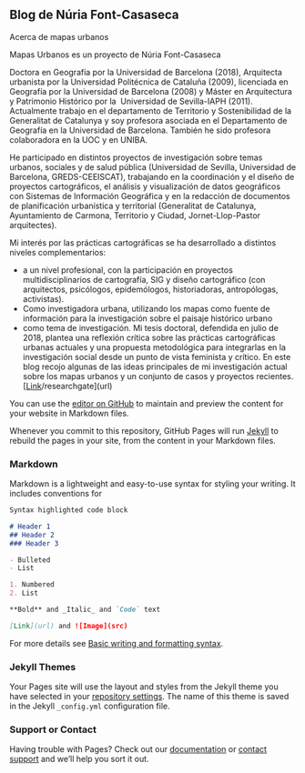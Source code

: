 ## Blog de Núria Font-Casaseca

Acerca de mapas urbanos

Mapas Urbanos es un proyecto de Núria Font-Casaseca

Doctora en Geografía por la Universidad de Barcelona (2018), Arquitecta urbanista por la Universidad Politécnica de Cataluña (2009), licenciada en Geografía por la Universidad de Barcelona (2008) y Máster en Arquitectura y Patrimonio Histórico por la  Universidad de Sevilla-IAPH (2011).
Actualmente trabajo en el departamento de Territorio y Sostenibilidad de la Generalitat de Catalunya y soy profesora asociada en el Departamento de Geografía en la Universidad de Barcelona. También he sido profesora colaboradora en la UOC y en UNIBA.

He participado en distintos proyectos de investigación sobre temas urbanos, sociales y de salud pública (Universidad de Sevilla, Universidad de Barcelona, GREDS-CEEISCAT), trabajando en la coordinación y el diseño de proyectos cartográficos, el análisis y visualización de datos geográficos  con  Sistemas de Información Geográfica y en la redacción de documentos de planificación urbanística y territorial (Generalitat de Catalunya, Ayuntamiento de Carmona, Territorio y Ciudad, Jornet-Llop-Pastor arquitectes).

Mi interés por las prácticas cartográficas se ha desarrollado a distintos niveles complementarios:
- a un nivel profesional, con la participación en proyectos multidisciplinarios de cartografía, SIG y diseño cartográfico (con arquitectos, psicólogos, epidemólogos, historiadoras, antropólogas, activistas).
- Como investigadora urbana, utilizando los mapas como fuente de información para la investigación sobre el paisaje histórico urbano 
- como tema de investigación. Mi tesis doctoral, defendida en julio de 2018, plantea una reflexión crítica sobre las prácticas cartográficas urbanas actuales y una propuesta metodológica para integrarlas en la investigación social desde un punto de vista feminista y crítico. En este blog recojo algunas de las ideas principales de mi investigación actual sobre los mapas urbanos y un conjunto de casos y proyectos recientes.
[[Link](https://www.researchgate.net/profile/Nuria-Font-Casaseca)/researchgate](url)



You can use the [editor on GitHub](https://github.com/mapasurbanos/blog/edit/gh-pages/README.md) to maintain and preview the content for your website in Markdown files.

Whenever you commit to this repository, GitHub Pages will run [Jekyll](https://jekyllrb.com/) to rebuild the pages in your site, from the content in your Markdown files.

### Markdown

Markdown is a lightweight and easy-to-use syntax for styling your writing. It includes conventions for

```markdown
Syntax highlighted code block

# Header 1
## Header 2
### Header 3

- Bulleted
- List

1. Numbered
2. List

**Bold** and _Italic_ and `Code` text

[Link](url) and ![Image](src)
```

For more details see [Basic writing and formatting syntax](https://docs.github.com/en/github/writing-on-github/getting-started-with-writing-and-formatting-on-github/basic-writing-and-formatting-syntax).

### Jekyll Themes

Your Pages site will use the layout and styles from the Jekyll theme you have selected in your [repository settings](https://github.com/mapasurbanos/blog/settings/pages). The name of this theme is saved in the Jekyll `_config.yml` configuration file.

### Support or Contact

Having trouble with Pages? Check out our [documentation](https://docs.github.com/categories/github-pages-basics/) or [contact support](https://support.github.com/contact) and we’ll help you sort it out.
